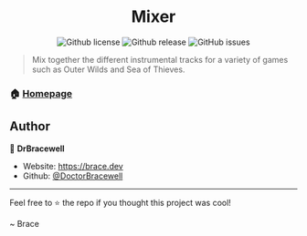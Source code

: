 <div align="center">
  <h1 align="center">Mixer</h1>
  <p>
    <img alt="Github license" src="https://img.shields.io/github/license/DoctorBracewell/mixer?style=for-the-badge">
    <img alt="Github release" src="https://img.shields.io/github/v/release/DoctorBracewell/mixer?style=for-the-badge" />
    <img alt="GitHub issues" src="https://img.shields.io/github/issues/DoctorBracewell/mixer?style=for-the-badge">
  </p>
</div>

> Mix together the different instrumental tracks for a variety of games such as Outer Wilds and Sea of Thieves.

### 🏠 [Homepage](https://brace.dev/mixer)

## Author

👤 **DrBracewell**

- Website: https://brace.dev
- Github: [@DoctorBracewell](https://github.com/DoctorBracewell)

---

Feel free to ⭐️ the repo if you thought this project was cool!

~ Brace
